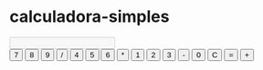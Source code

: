 # calculadora-simples
<!DOCTYPE html>
<html lang="en">
<head>
    <meta charset="UTF-8">
    <meta name="viewport" content="width=device-width, initial-scale=1.0">
    <title>Calculadora Simples</title>
    <link rel="stylesheet" href="style.css">
</head>
<body>
    <div class="calculator">
        <input type="text" id="display" disabled>
        <div class="buttons">
            <button>7</button>
            <button>8</button>
            <button>9</button>
            <button>/</button>
            <button>4</button>
            <button>5</button>
            <button>6</button>
            <button>*</button>
            <button>1</button>
            <button>2</button>
            <button>3</button>
            <button>-</button>
            <button>0</button>
            <button>C</button>
            <button>=</button>
            <button>+</button>
        </div>
    </div>
    <script src="script.js"></script>
</body>
</html>
